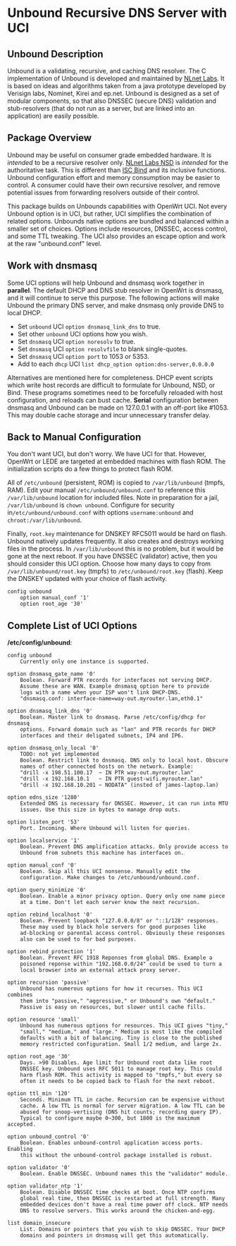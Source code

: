 # Unbound Recursive DNS Server with UCI

## Unbound Description
Unbound is a validating, recursive, and caching DNS resolver. The C implementation of Unbound is developed and maintained by [NLnet Labs](https://www.unbound.net/). It is based on ideas and algorithms taken from a java prototype developed by Verisign labs, Nominet, Kirei and ep.net. Unbound is designed as a set of modular components, so that also DNSSEC (secure DNS) validation and stub-resolvers (that do not run as a server, but are linked into an application) are easily possible.

## Package Overview
Unbound may be useful on consumer grade embedded hardware. It is *intended* to be a recursive resolver only. [NLnet Labs NSD](https://www.nlnetlabs.nl/projects/nsd/) is *intended* for the authoritative task. This is different than [ISC Bind](https://www.isc.org/downloads/bind/) and its inclusive functions. Unbound configuration effort and memory consumption may be easier to control. A consumer could have their own recursive resolver, and remove potential issues from forwarding resolvers outside of their control.

This package builds on Unbounds capabilities with OpenWrt UCI. Not every Unbound option is in UCI, but rather, UCI simplifies the combination of related options. Unbounds native options are bundled and balanced within a smaller set of choices. Options include resources, DNSSEC, access control, and some TTL tweaking. The UCI also provides an escape option and work at the raw "unbound.conf" level.

## Work with dnsmasq
Some UCI options will help Unbound and dnsmasq work together in **parallel**. The default DHCP and DNS stub resolver in OpenWrt is dnsmasq, and it will continue to serve this purpose. The following actions will make Unbound the primary DNS server, and make dnsmasq only provide DNS to local DHCP.

- Set `unbound` UCI `option dnsmasq_link_dns` to true.
- Set other `unbound` UCI options how you wish.
- Set `dnsmasq` UCI `option noresolv` to true.
- Set `dnsmasq` UCI `option resolvfile` to blank single-quotes.
- Set `dnsmasq` UCI `option port` to 1053 or 5353.
- Add to each `dhcp` UCI `list dhcp_option option:dns-server,0.0.0.0`

Alternatives are mentioned here for completeness. DHCP event scripts which write host records are difficult to formulate for Unbound, NSD, or Bind. These programs sometimes need to be forcefully reloaded with host configuration, and reloads can bust cache. **Serial** configuration between dnsmasq and Unbound can be made on 127.0.0.1 with an off-port like #1053. This may double cache storage and incur unnecessary transfer delay.

## Back to Manual Configuration
You don't want UCI, but don't worry. We have UCI for that. However, OpenWrt or LEDE are targeted at embedded machines with flash ROM. The initialization scripts do a few things to protect flash ROM. 

All of `/etc/unbound` (persistent, ROM) is copied to `/var/lib/unbound` (tmpfs, RAM). Edit your manual `/etc/unbound/unbound.conf` to reference this `/var/lib/unbound` location for included files. Note in preparation for a jail, `/var/lib/unbound` is `chown unbound`. Configure for security in`/etc/unbound/unbound.conf` with options `username:unbound` and `chroot:/var/lib/unbound`. 

Finally, `root.key` maintenance for DNSKEY RFC5011 would be hard on flash. Unbound natively updates frequently. It also creates and destroys working files in the process. In `/var/lib/unbound` this is no problem, but it would be gone at the next reboot. If you have DNSSEC (validator) active, then you should consider this UCI option. Choose how many days to copy from `/var/lib/unbound/root.key` (tmpfs) to `/etc/unbound/root.key` (flash). Keep the DNSKEY updated with your choice of flash activity.

	config unbound
		option manual_conf '1'
		option root_age '30'

## Complete List of UCI Options
**/etc/config/unbound**:

	config unbound
		Currently only one instance is supported.

	option dnsmasq_gate_name '0'
		Boolean. Forward PTR records for interfaces not	serving DHCP.
		Assume these are WAN. Example dnsmasq option here to provide
		logs with a name when your ISP won't link DHCP-DNS.
		"dnsmasq.conf: interface-name=way-out.myrouter.lan,eth0.1"

	option dnsmasq_link_dns '0'
		Boolean. Master link to dnsmasq. Parse /etc/config/dhcp for dnsmasq
		options. Forward domain such as "lan" and PTR records for DHCP
		interfaces and their deligated subnets, IP4 and IP6.

	option dnsmasq_only_local '0'
		TODO: not yet implemented
		Boolean. Restrict link to dnsmasq. DNS only to local host. Obscure
		names of other connected hosts on the network. Example:
		"drill -x 198.51.100.17  ~ IN PTR way-out.myrouter.lan"
		"drill -x 192.168.10.1   ~ IN PTR guest-wifi.myrouter.lan"
		"drill -x 192.168.10.201 ~ NODATA" (insted of james-laptop.lan)

	option edns_size '1280'
		Extended DNS is necessary for DNSSEC. However, it can run into MTU
		issues. Use this size in bytes to manage drop outs.

	option listen_port '53'
		Port. Incoming. Where Unbound will listen for queries.

	option localservice '1'
		Boolean. Prevent DNS amplification attacks. Only provide access to
		Unbound from subnets this machine has interfaces on.

	option manual_conf '0'
		Boolean. Skip all this UCI nonsense. Manually edit the
		configuration. Make changes to /etc/unbound/unbound.conf.

	option query_minimize '0'
		Boolean. Enable a minor privacy option. Query only one name piece
		at a time. Don't let each server know the next recursion.

	option rebind_localhost '0'
		Boolean. Prevent loopback "127.0.0.0/8" or "::1/128" responses.
		These may used by black hole servers for good purposes like
		ad-blocking or parental access control. Obviously these responses
		also can be used to for bad purposes.

	option rebind_protection '1'
		Boolean. Prevent RFC 1918 Reponses from global DNS. Example a
		poisoned reponse within "192.168.0.0/24" could be used to turn a
		local browser into an external attack proxy server.

	option recursion 'passive'
		Unbound has numerous options for how it recurses. This UCI combines
		them into "passive," "aggressive," or Unbound's own "default."
		Passive is easy on resources, but slower until cache fills.

	option resource 'small'
		Unbound has numerous options for resources. This UCI gives "tiny,"
		"small," "medium," and "large." Medium is most like the compiled
		defaults with a bit of balancing. Tiny is close to the published
		memory restricted configuration. Small 1/2 medium, and large 2x.

	option root_age '30'
		Days. >90 Disables. Age limit for Unbound root data like root
		DNSSEC key. Unbound uses RFC 5011 to manage root key. This could
		harm flash ROM. This activity is mapped to "tmpfs," but every so
		often it needs to be copied back to flash for the next reboot.

	option ttl_min '120'
		Seconds. Minimum TTL in cache. Recursion can be expensive without
		cache. A low TTL is normal for server migration. A low TTL can be
		abused for snoop-vertising (DNS hit counts; recording query IP).
		Typical to configure maybe 0~300, but 1800 is the maximum accepted.

	option unbound_control '0'
		Boolean. Enables unbound-control application access ports. Enabling
		this without the unbound-control package installed is robust.

	option validator '0'
		Boolean. Enable DNSSEC. Unbound names this the "validator" module.

	option validator_ntp '1'
		Boolean. Disable DNSSEC time checks at boot. Once NTP confirms
		global real time, then DNSSEC is restarted at full strength. Many
		embedded devices don't have a real time power off clock. NTP needs
		DNS to resolve servers. This works around the chicken-and-egg.

	list domain_insecure
		List. Domains or pointers that you wish to skip DNSSEC. Your DHCP
		domains and pointers in dnsmasq will get this automatically.

